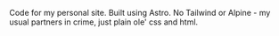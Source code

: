 Code for my personal site. Built using Astro. No Tailwind or Alpine - my usual partners in crime, just plain ole' css and html.
